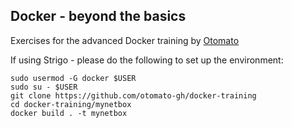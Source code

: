 ## Docker - beyond the basics

Exercises for the advanced Docker training by [Otomato](http://otomato.link)

  If using Strigo - please do the following to set up the environment:
  
  ```
  sudo usermod -G docker $USER
  sudo su - $USER
  git clone https://github.com/otomato-gh/docker-training
  cd docker-training/mynetbox
  docker build . -t mynetbox
